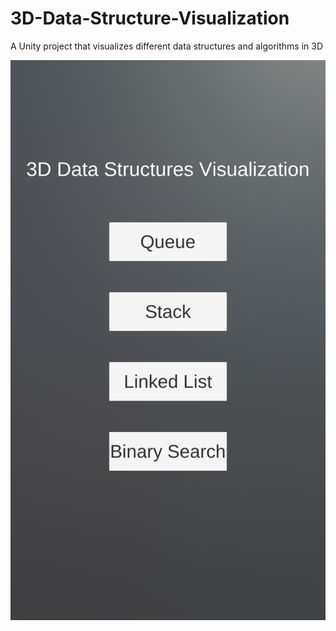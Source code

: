 # 3D-Data-Structure-Visualization
A Unity project that visualizes different data structures and algorithms in 3D

![image 1](Screenshots/img1.png)
